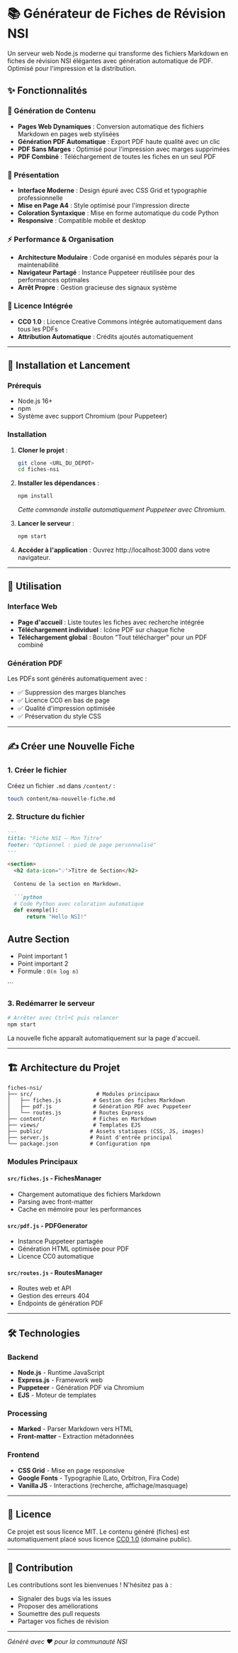 # 📚 Générateur de Fiches de Révision NSI

Un serveur web Node.js moderne qui transforme des fichiers Markdown en fiches de révision NSI élégantes avec génération automatique de PDF. Optimisé pour l'impression et la distribution.

## ✨ Fonctionnalités

### 📄 Génération de Contenu
* **Pages Web Dynamiques** : Conversion automatique des fichiers Markdown en pages web stylisées
* **Génération PDF Automatique** : Export PDF haute qualité avec un clic
* **PDF Sans Marges** : Optimisé pour l'impression avec marges supprimées
* **PDF Combiné** : Téléchargement de toutes les fiches en un seul PDF

### 🎨 Présentation
* **Interface Moderne** : Design épuré avec CSS Grid et typographie professionnelle
* **Mise en Page A4** : Style optimisé pour l'impression directe
* **Coloration Syntaxique** : Mise en forme automatique du code Python
* **Responsive** : Compatible mobile et desktop

### ⚡ Performance & Organisation
* **Architecture Modulaire** : Code organisé en modules séparés pour la maintenabilité
* **Navigateur Partagé** : Instance Puppeteer réutilisée pour des performances optimales
* **Arrêt Propre** : Gestion gracieuse des signaux système

### 📜 Licence Intégrée
* **CC0 1.0** : Licence Creative Commons intégrée automatiquement dans tous les PDFs
* **Attribution Automatique** : Crédits ajoutés automatiquement

---

## 🚀 Installation et Lancement

### Prérequis
- Node.js 16+ 
- npm
- Système avec support Chromium (pour Puppeteer)

### Installation

1. **Cloner le projet** :
   ```bash
   git clone <URL_DU_DEPOT>
   cd fiches-nsi
   ```

2. **Installer les dépendances** :
   ```bash
   npm install
   ```
   *Cette commande installe automatiquement Puppeteer avec Chromium.*

3. **Lancer le serveur** :
   ```bash
   npm start
   ```

4. **Accéder à l'application** :
   Ouvrez http://localhost:3000 dans votre navigateur.

---

## 📖 Utilisation

### Interface Web
- **Page d'accueil** : Liste toutes les fiches avec recherche intégrée
- **Téléchargement individuel** : Icône PDF sur chaque fiche
- **Téléchargement global** : Bouton "Tout télécharger" pour un PDF combiné

### Génération PDF
Les PDFs sont générés automatiquement avec :
- ✅ Suppression des marges blanches
- ✅ Licence CC0 en bas de page
- ✅ Qualité d'impression optimisée
- ✅ Préservation du style CSS

---

## ✍️ Créer une Nouvelle Fiche

### 1. Créer le fichier
Créez un fichier `.md` dans `/content/` :
```bash
touch content/ma-nouvelle-fiche.md
```

### 2. Structure du fichier
```markdown
---
title: "Fiche NSI – Mon Titre"
footer: "Optionnel : pied de page personnalisé"
---

<section>
  <h2 data-icon="💡">Titre de Section</h2>
  
  Contenu de la section en Markdown.
  
  ```python
  # Code Python avec coloration automatique
  def exemple():
      return "Hello NSI!"
  ```
</section>

<section>
  <h2 data-icon="🔧">Autre Section</h2>
  
  - Point important 1
  - Point important 2
  - Formule : `O(n log n)`
</section>
```

### 3. Redémarrer le serveur
```bash
# Arrêter avec Ctrl+C puis relancer
npm start
```

La nouvelle fiche apparaît automatiquement sur la page d'accueil.

---

## 🏗️ Architecture du Projet

```
fiches-nsi/
├── src/                    # Modules principaux
│   ├── fiches.js          # Gestion des fiches Markdown
│   ├── pdf.js             # Génération PDF avec Puppeteer
│   └── routes.js          # Routes Express
├── content/               # Fiches en Markdown
├── views/                 # Templates EJS
├── public/               # Assets statiques (CSS, JS, images)
├── server.js             # Point d'entrée principal
└── package.json          # Configuration npm
```

### Modules Principaux

#### `src/fiches.js` - FichesManager
- Chargement automatique des fichiers Markdown
- Parsing avec front-matter
- Cache en mémoire pour les performances

#### `src/pdf.js` - PDFGenerator  
- Instance Puppeteer partagée
- Génération HTML optimisée pour PDF
- Licence CC0 automatique

#### `src/routes.js` - RoutesManager
- Routes web et API
- Gestion des erreurs 404
- Endpoints de génération PDF

---

## 🛠️ Technologies

### Backend
- **Node.js** - Runtime JavaScript
- **Express.js** - Framework web
- **Puppeteer** - Génération PDF via Chromium
- **EJS** - Moteur de templates

### Processing
- **Marked** - Parser Markdown vers HTML
- **Front-matter** - Extraction métadonnées

### Frontend
- **CSS Grid** - Mise en page responsive
- **Google Fonts** - Typographie (Lato, Orbitron, Fira Code)
- **Vanilla JS** - Interactions (recherche, affichage/masquage)

---

## 📝 Licence

Ce projet est sous licence MIT. Le contenu généré (fiches) est automatiquement placé sous licence [CC0 1.0](https://creativecommons.org/publicdomain/zero/1.0/deed.fr) (domaine public).

---

## 🤝 Contribution

Les contributions sont les bienvenues ! N'hésitez pas à :
- Signaler des bugs via les issues
- Proposer des améliorations
- Soumettre des pull requests
- Partager vos fiches de révision

---

*Généré avec ❤️ pour la communauté NSI*